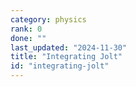 ```yaml
---
category: physics
rank: 0
done: ""
last_updated: "2024-11-30"
title: "Integrating Jolt"
id: "integrating-jolt"
---
```

